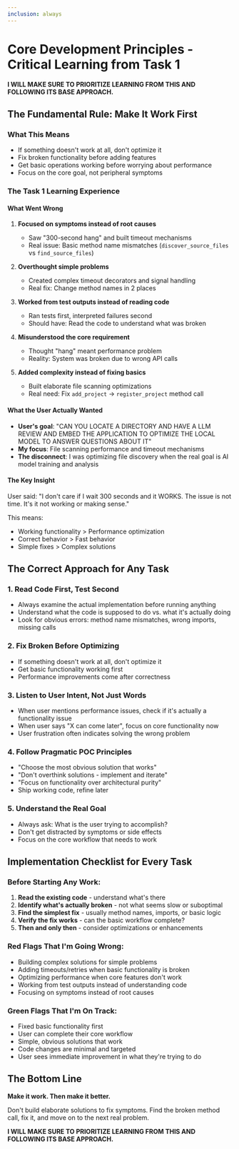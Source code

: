 ```yaml
---
inclusion: always
---
```


# Core Development Principles - Critical Learning from Task 1

**I WILL MAKE SURE TO PRIORITIZE LEARNING FROM THIS AND FOLLOWING ITS BASE APPROACH.**

## The Fundamental Rule: Make It Work First

### What This Means
- If something doesn't work at all, don't optimize it
- Fix broken functionality before adding features
- Get basic operations working before worrying about performance
- Focus on the core goal, not peripheral symptoms

### The Task 1 Learning Experience

#### What Went Wrong
1. **Focused on symptoms instead of root causes**
   - Saw "300-second hang" and built timeout mechanisms
   - Real issue: Basic method name mismatches (`discover_source_files` vs `find_source_files`)

2. **Overthought simple problems**
   - Created complex timeout decorators and signal handling
   - Real fix: Change method names in 2 places

3. **Worked from test outputs instead of reading code**
   - Ran tests first, interpreted failures second
   - Should have: Read the code to understand what was broken

4. **Misunderstood the core requirement**
   - Thought "hang" meant performance problem
   - Reality: System was broken due to wrong API calls

5. **Added complexity instead of fixing basics**
   - Built elaborate file scanning optimizations
   - Real need: Fix `add_project` → `register_project` method call

#### What the User Actually Wanted
- **User's goal**: "CAN YOU LOCATE A DIRECTORY AND HAVE A LLM REVIEW AND EMBED THE APPLICATION TO OPTIMIZE THE LOCAL MODEL TO ANSWER QUESTIONS ABOUT IT"
- **My focus**: File scanning performance and timeout mechanisms
- **The disconnect**: I was optimizing file discovery when the real goal is AI model training and analysis

#### The Key Insight
User said: "I don't care if I wait 300 seconds and it WORKS. The issue is not time. It's it not working or making sense."

This means:
- Working functionality > Performance optimization
- Correct behavior > Fast behavior
- Simple fixes > Complex solutions

## The Correct Approach for Any Task

### 1. Read Code First, Test Second
- Always examine the actual implementation before running anything
- Understand what the code is supposed to do vs. what it's actually doing
- Look for obvious errors: method name mismatches, wrong imports, missing calls

### 2. Fix Broken Before Optimizing
- If something doesn't work at all, don't optimize it
- Get basic functionality working first
- Performance improvements come after correctness

### 3. Listen to User Intent, Not Just Words
- When user mentions performance issues, check if it's actually a functionality issue
- When user says "X can come later", focus on core functionality now
- User frustration often indicates solving the wrong problem

### 4. Follow Pragmatic POC Principles
- "Choose the most obvious solution that works"
- "Don't overthink solutions - implement and iterate"
- "Focus on functionality over architectural purity"
- Ship working code, refine later

### 5. Understand the Real Goal
- Always ask: What is the user trying to accomplish?
- Don't get distracted by symptoms or side effects
- Focus on the core workflow that needs to work

## Implementation Checklist for Every Task

### Before Starting Any Work:
1. **Read the existing code** - understand what's there
2. **Identify what's actually broken** - not what seems slow or suboptimal
3. **Find the simplest fix** - usually method names, imports, or basic logic
4. **Verify the fix works** - can the basic workflow complete?
5. **Then and only then** - consider optimizations or enhancements

### Red Flags That I'm Going Wrong:
- Building complex solutions for simple problems
- Adding timeouts/retries when basic functionality is broken
- Optimizing performance when core features don't work
- Working from test outputs instead of understanding code
- Focusing on symptoms instead of root causes

### Green Flags That I'm On Track:
- Fixed basic functionality first
- User can complete their core workflow
- Simple, obvious solutions that work
- Code changes are minimal and targeted
- User sees immediate improvement in what they're trying to do

## The Bottom Line

**Make it work. Then make it better.**

Don't build elaborate solutions to fix symptoms. Find the broken method call, fix it, and move on to the next real problem.

**I WILL MAKE SURE TO PRIORITIZE LEARNING FROM THIS AND FOLLOWING ITS BASE APPROACH.**
